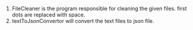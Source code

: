 1. FileCleaner is the program responsible for cleaning the given files. 
first dots are replaced with space.
2. textToJsonConvertor will convert the text files to json file. 
